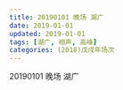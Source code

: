 ```yaml
---
title: 20190101 晚场 湖广
date: 2019-01-01
updated: 2019-01-01
tags: [湖广, 相声, 高峰]
categories: (2018)戊戌年场次 
---
```

20190101 晚场 湖广

